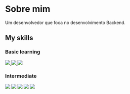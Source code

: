 # Sobre mim
Um desenvolvedor que foca no desenvolvimento Backend.

## My skills

### Basic learning
<a href="https://docs.microsoft.com/pt-br/dotnet/csharp/">
    <img src="https://img.shields.io/badge/CSharp-239120?style=for-the-badge&logo=CSharp&logoColor=white">
</a>

<a href="https://go.dev/">
  <img src="https://img.shields.io/badge/Golang-29BEB0?style=for-the-badge&logo=Go&logoColor=white">
</a>

<a href="https://python.org/">
  <img src="https://img.shields.io/badge/Python-3776AB?style=for-the-badge&logo=python&logoColor=white">
</a>

### Intermediate
<span>
<img src="https://img.shields.io/badge/Bash-000000?style=for-the-badge&logo=hyper&logoColor=white">
</span>

<span>
    <img src="https://img.shields.io/badge/JavaScript-F7DF1E?style=for-the-badge&logo=javascript&logoColor=black">
</span>
<a href="https://www.typescriptlang.org/">
<img src="https://img.shields.io/badge/typescript-3178C6?style=for-the-badge&logo=typescript&logoColor=white"></a>
<a href="https://git-scm.com/">
<img src="https://img.shields.io/badge/git-F05032?style=for-the-badge&logo=git&logoColor=white"></a>
<a href="https://www.mongodb.com/en-us">
    <img src="https://img.shields.io/badge/mongodb-47A248?style=for-the-badge&logo=mongodb&logoColor=white">
</a>
